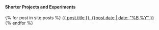 ---
---

<!-- Directory for the bloggish posts --> 

<div class="ui center aligned container">

<h4 class="ui horizontal divider header"> Shorter Projects and Experiments</h4>

<div class="ui list">
  {% for post in site.posts %}
  <a class="item" href="{{ post.url }}">{{ post.title }},  {{post.date | date: "%B %Y" }} </a>
  {% endfor %}
</div>


</div>
